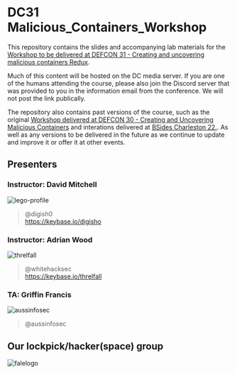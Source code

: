 # DC31 Malicious_Containers_Workshop

This repository contains the slides and accompanying lab materials for the [Workshop to be delivered at DEFCON 31 - Creating and uncovering malicious containers Redux](https://forum.defcon.org/node/246020). 

Much of this content will be hosted on the DC media server. If you are one of the humans attending the course, please also join the 
Discord server that was provided to you in the information email from the conference. We will not post the link publically. 

The repository also contains past versions of the course, such as the original [Workshop delivered at DEFCON 30 - Creating and Uncovering Malicious Containers](https://forum.defcon.org/node/241774) and interations delivered at [BSides Charleston 22.](https://bsideschs.ticketbud.com/ws-creating). As well as any versions to be delivered in the future as we continue to update and improve it or offer it at other events. 


## Presenters

### Instructor: David Mitchell
![lego-profile](https://github.com/lockfale/Malicious_Containers_Workshop/assets/913856/f3e64df8-215f-466a-b9cb-a3933e807b60)
> @digish0\
> https://keybase.io/digisho  

### Instructor: Adrian Wood 
![threlfall](https://github.com/lockfale/Malicious_Containers_Workshop/assets/913856/901c59ef-9e83-49d1-b0df-d89c6002338d)
> @whitehacksec\
> https://keybase.io/threlfall 

### TA: Griffin Francis
![aussinfosec](https://github.com/lockfale/Malicious_Containers_Workshop/assets/913856/8d97b0eb-7beb-43f1-ac21-e2198475e7e2)
> @aussinfosec


## Our lockpick/hacker(space) group

![falelogo](https://github.com/lockfale/Malicious_Containers_Workshop/assets/913856/4a836cf4-cc97-49ec-a4c8-ed739c83820e)

